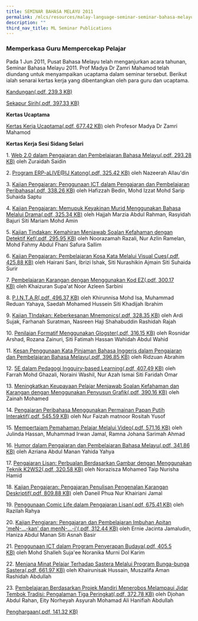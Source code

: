 ```yaml
---
title: SEMINAR BAHASA MELAYU 2011
permalink: /mlcs/resources/malay-language-seminar-seminar-bahasa-melayu-publications/seminar-bahasa-melayu-2011/
description: ""
third_nav_title: ML Seminar Publications
---
```


### Memperkasa Guru Mempercekap Pelajar

Pada 1 Jun 2011, Pusat Bahasa Melayu telah menganjurkan acara tahunan, Seminar Bahasa Melayu 2011. Prof Madya Dr Zamri Mahamod telah diundang untuk menyampaikan ucaptama dalam seminar tersebut. Berikut ialah senarai kertas kerja yang dibentangkan oleh para guru dan ucaptama.

[Kandungan(.pdf, 239.3 KB)](/files/01-kandungan-2011.pdf)

[Sekapur Sirih(.pdf, 397.33 KB)](/files/02-sekapur-sirih-2011.pdf)

**Kertas Ucaptama**

[Kertas Kerja Ucaptama(.pdf, 677.42 KB)](/files/03-ucaptama-dr-zamri-final-(main-speaker).pdf) oleh Profesor Madya Dr Zamri Mahamod

**Kertas Kerja Sesi Sidang Selari**

1. [Web 2.0 dalam Pengajaran dan Pembelajaran Bahasa Melayu(.pdf, 293.28 KB)](/files/paper1---a1-kertas-kerja-beacon-pri-final.pdf) oleh Zuraidah Saidin

2. [Program ERP-aLIVE@IJ Katong(.pdf, 325.42 KB)](/files/paper2---a2-kertas-kerja-chij-katong-pri-final.pdf) oleh Nazeerah Allau'din  

3. [Kajian Pengajaran: Penggunaan ICT dalam Pengajaran dan Pembelajaran Peribahasa(.pdf, 338.26 KB)](/files/paper3---b1-kertas-kerja-elias-park-pri-final.pdf) oleh Hafizzah Bedin, Mohd Izzat Mohd Sarip Suhaida Saptu  

4. [Kajian Pengajaran: Memupuk Keyakinan Murid Menggunakan Bahasa Melalui Drama(.pdf, 325.34 KB)](/files/paper4---b2-kertas-kerja-fuchun-pri-final.pdf) oleh Hajjah Marzia Abdul Rahman, Rasyidah Bajuri Siti Mariam Mohd Amin  

5. [Kajian Tindakan: Kemahiran Menjawab Soalan Kefahaman dengan Detektif Kef(.pdf, 295.95 KB)](/files/paper5---c1-kertas-kerja-north-spring-pri-final.pdf) oleh Noorazamah Razali, Nur Azlin Ramelan, Mohd Fahmy Abdul Fhani Safura Sallim  

6. [Kajian Pengajaran: Pembelajaran Kosa Kata Melalui Visual Cues(.pdf, 425.88 KB)](/files/paper6---c2-kertas-kerja-woodlands-pri-final.pdf) oleh Hairani Sani, Ibrizi Ishak, Siti Nurashikin Ajmain Siti Suhaida Surir  

7. [Pembelajaran Karangan dengan Menggunakan Kod EZ(.pdf, 300.17 KB)](/files/paper7---d1-kertas-kerja-west-view-pri-final.pdf) oleh Khaizuran Supa'at Noor Azleen Sarbini  

8. [P.I.N.T.A.R(.pdf, 496.37 KB)](/files/paper8---d2-kertas-kerja-xishan-pri-final.pdf) oleh Khirunnisa Mohd Isa, Muhammad Reduan Yahaya, Saedah Mohamed Hussein Siti Khadijah Ibrahim  

9. [Kajian TIndakan: Keberkesanan Mnemonics(.pdf, 328.35 KB)](/files/paper9---e1-kertas-kerja-xinghua-pri-final.pdf) oleh Ardi Sujak, Farhanah Suratman, Nasreen Haji Shahabuddin Rashidah Rajah  

10. [Penilaian Formatif Menggunakan Glogster(.pdf, 316.15 KB)](/files/paper10---e2-kertas-kerja-yu-neng-final.pdf) oleh Rosnidar Arshad, Rozana Zainuri, Siti Fatimah Hassan Wahidah Abdul Wahid  

11. [Kesan Penggunaan Kata Pinjaman Bahasa Inggeris dalam Pengajaran dan Pembelajaran Bahasa Melayu(.pdf, 396.85 KB)](/files/paper11---f1-kertas-kerja-pasir-ris-crest-final.pdf) oleh Ridzuan Abrahim  

12. [5E dalam Pedagogi Ingquiry-based Learning(.pdf, 407.49 KB)](/files/paper12---f2-kertas-kerja-woodgrove-sec-final.pdf) oleh Farrah Mohd Ghazali, Noraini Washil, Nur Azah Ismai Siti Faridah Omar  

13. [Meningkatkan Keupayaan Pelajar Menjawab Soalan Kefahaman dan Karangan dengan Menggunakan Penyusun Grafik(.pdf, 390.16 KB)](/files/paper13---g1-kertas-kerja-ping-yi-sec-final.pdf) oleh Zainah Mohamed  

14. [Pengajaran Peribahasa Menggunakan Permainan Papan Putih Interaktif(.pdf, 545.59 KB)](/files/paper14---g2-kertas-kerja-pei-hwa-sec-final.pdf) oleh Nur Faizah matnoor Rositah Yusof  

15. [Mempertajam Pemahaman Pelajar Melalui Video(.pdf, 571.16 KB)](/files/paper15---h1-kertas-kerja-ngee-ann-sec-final.pdf) oleh Julinda Hassan, Muhammad Irwan Jamal, Ramna Johana Sarimah Ahmad  

16. [Humor dalam Pengajaran dan Pembelajaran Bahasa Melayu(.pdf, 341.86 KB)](/files/paper16---h2-kertas-kerja-yusof-ishak-sec-final.pdf) oleh Azriana Abdul Manan Yahida Yahya  

17. [Pengajaran Lisan: Perbualan Berdasarkan Gambar dengan Menggunakan Teknik K2WS2(.pdf, 320.58 KB)](/files/paper17---j1-kertas-kerja-coral-sec-final.pdf) oleh Norazisza Mohamed Taip Nurisha Hamid  

18. [Kajian Pengajaran: Pengajaran Penulisan Pengenalan Karangan Deskriptif(.pdf, 809.88 KB)](/files/paper18---j2-kertas-kerja-st-hilda-sec-final.pdf) oleh Daneil Phua Nur Khairiani Jamal  

19. [Penggunaan Comic Life dalam Pengajaran Lisan(.pdf, 675.41 KB)](/files/paper19---k1-kertas-kerja-anderson-sec-final.pdf) oleh Razilah Rahya  

20. [Kajian Pengjaran: Pengajaran dan Pembelajaran Imbuhan Apitan 'meN-...-kan' dan menN-...-i'(.pdf, 312.44 KB)](/files/paper20---k2-kertas-kerja-guangyang-sec-final.pdf) oleh Ernie Jacinta Jamaludin, Haniza Abdul Manan Siti Asnah Basir  

21. [Penggunaan ICT dalam Program Penyerapan Budaya(.pdf, 405.5 KB)](/files/paper21---l1-kertas-kerja-compassvale-sec-final.pdf) oleh Mohd Shalleh Suja'ee Noranika Murni Dol Karim  

22. [Menjana Minat Pelajar Terhadap Sastera Melalui Program Bunga-bunga Sastera(.pdf, 661.97 KB)](/files/paper22---l2-kertas-kerja-marsiling-sec-(final).pdf) oleh Khairunisak Hussain, Muszalifa Aman Rashidah Abdullah  

23. [Pembelajaran Berdasarkan Projek Mandiri Menerobos Melampaui Jidar Tembok Tradisi: Pengalaman Tiga Peringkat(.pdf, 372.78 KB)](/files/paper23---m1-kertas-kerja-raffles-ins-final.pdf) oleh Djohan Abdul Rahan, Eity Norheyah Asyurah Mohamad Ali Hanifiah Abdullah

[Penghargaan(.pdf, 141.32 KB)](/files/penghargaan-2011.pdf)